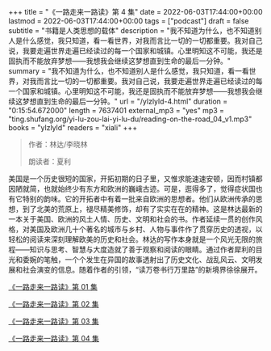 +++
title = "《一路走来一路读》第 4 集"
date = 2022-06-03T17:44:00+00:00
lastmod = 2022-06-03T17:44:00+00:00
tags = ["podcast"]
draft = false
subtitle = "书籍是人类思想的载体"
description = "我不知道为什么，也不知道别人是什么感觉，我只知道，看一看世界，对我而言比一切的一切都重要。我对自己说，我要走遍世界走遍已经读过的每一个国家和城镇。心里明知这不可能，我还是固执而不能放弃梦想——我想我会继续这梦想直到生命的最后一分钟。"
summary = "我不知道为什么，也不知道别人是什么感觉，我只知道，看一看世界，对我而言比一切的一切都重要。我对自己说，我要走遍世界走遍已经读过的每一个国家和城镇。心里明知这不可能，我还是固执而不能放弃梦想——我想我会继续这梦想直到生命的最后一分钟。"
url = "/ylzlyld-4.html"
duration = "0:15:54.672000"
length = 7637401
external_mp3 = "yes"
mp3 = "ting.shufang.org/yi-lu-zou-lai-yi-lu-du/reading-on-the-road_04_v1.mp3"
books = "ylzlyld"
readers = "xiali"
+++

> 作者：林达/李晓林
>
> 朗读者：夏利

美国是一个历史很短的国家，开拓初期的日子里，又惟求能速速安顿，因而村镇都因陋就简，也就始终少有东方和欧洲的巍峨古迹。可是，逛得多了，觉得症状国也有它特别的韵味。它的开拓者中有着一批来自欧洲的思想者。他们从欧洲传承的思想，到了北美的荒原上，褪尽精美修饰，却有了实实在在的精神。这是林达最新的一本关于美国、欧洲的风土人情、历史、文明和社会的书。作者延续一贯的创作风格，对美国及欧洲几十个著名的城市与乡村、人物与事件作了贯穿历史的透视，以轻松的阅读来深刻理解欧美的历史和社会。林达的写作本身就是一个风光无限的旅程――知识与思考、智慧与大度造就了善于观察和阅读的眼睛。通过作者犀利的目光和委婉的笔触，一个个发生在异国的故事透射出了历史文化、战乱风云、文明发展和社会演变的信息。随着作者的引领，“读万卷书行万里路”的新境界徐徐展开。

[《一路走来一路读》第 01 集](./ylzlyld-1.html)

[《一路走来一路读》第 02 集](./ylzlyld-2.html)

[《一路走来一路读》第 03 集](./ylzlyld-3.html)

[《一路走来一路读》第 04 集](./ylzlyld-4.html)
